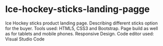 # Ice-hockey-sticks-landing-pagge
Ice Hockey sticks product landing page. Describing different sticks option for the buyer. Tools used: HTML5, CSS3 and Bootstrap.
Page build as well as for tablets and mobile phones. Responsive Design. 
Code editor used: Visual Studio Code
